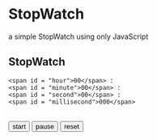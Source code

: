 # StopWatch
a simple StopWatch using only JavaScript

<h2>StopWatch</h2> 

<form name = "form_main">
  <div>
   
    <span id = "hour">00</span> :
    <span id = "minute">00</span> :
    <span id = "second">00</span> :
    <span id = "millisecond">000</span>
  </div>

  <br />
  <button type = "button" name = "start">start</button>
  <button type = "button" name = "pause">pause</button>
  <button type = "button" name = "reset">reset</button>
    
</form> 


<script>




var hour = 0
var minute = 0
var second = 0
var millisecond = 0

var cron 

document.form_main.start.onclick = () => start()
document.form_main.pause.onclick = () => pause()
document.form_main.reset.onclick = () => reset()


function start (){
  pause()
  cron = setInterval(() => {timer();}, 10)


}

function pause(){
  clearInterval(cron)

}

function reset(){
hour = 0
minute = 0
second = 0
millisecond = 0

document.getElementById('hour').innerText = "00"
document.getElementById('minute').innerText = "00"
document.getElementById('second').in
